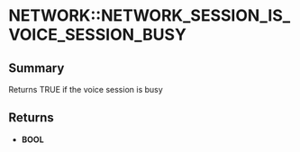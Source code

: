 # NETWORK::NETWORK_SESSION_IS_VOICE_SESSION_BUSY

## Summary
Returns TRUE if the voice session is busy

## Returns
* **BOOL**